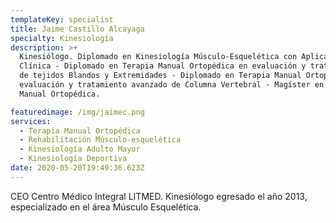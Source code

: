 ```yaml
---
templateKey: specialist
title: Jaime Castillo Alcayaga
specialty: Kinesiología
description: >+
  Kinesiólogo. Diplomado en Kinesiología Músculo-Esquelética con Aplicación
  Clínica - Diplomado en Terapia Manual Ortopédica en evaluación y tratamiento
  de tejidos Blandos y Extremidades - Diplomado en Terapia Manual Ortopédica en
  evaluación y tratamiento avanzado de Columna Vertebral - Magíster en Terapia
  Manual Ortopédica.

featuredimage: /img/jaimec.png
services:
  - Terapia Manual Ortopédica
  - Rehabilitación Músculo-esquelética
  - Kinesiología Adulto Mayor
  - Kinesiología Deportiva
date: 2020-05-20T19:49:36.623Z
---
```

CEO Centro Médico Integral LITMED. Kinesiólogo egresado el año 2013, especializado en el área Músculo Esquelética.